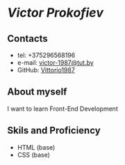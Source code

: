# ***___Victor Prokofiev___***

## Contacts
* tel: +375296568196
* e-mail: victor-1987@tut.by
* GitHub: [Vittorio1987](https://github.com/Vittorio1987 "Link")

## About myself
I want to learn Front-End Development

## Skils and Proficiency
* HTML (base)
* CSS (base)
